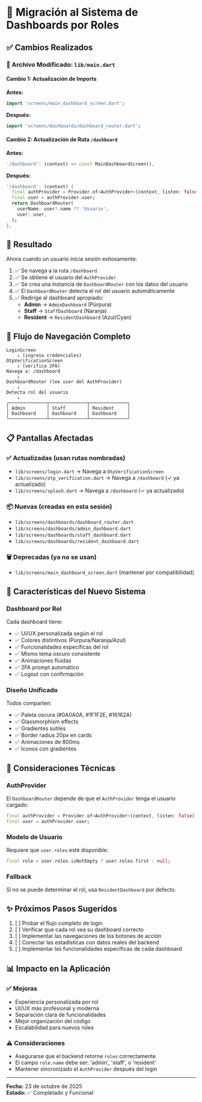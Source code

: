 # 🔄 Migración al Sistema de Dashboards por Roles

## ✅ Cambios Realizados

### 📝 Archivo Modificado: `lib/main.dart`

#### Cambio 1: Actualización de Imports

**Antes:**

```dart
import 'screens/main_dashboard_screen.dart';
```

**Después:**

```dart
import 'screens/dashboards/dashboard_router.dart';
```

#### Cambio 2: Actualización de Ruta `/dashboard`

**Antes:**

```dart
'/dashboard': (context) => const MainDashboardScreen(),
```

**Después:**

```dart
'/dashboard': (context) {
  final authProvider = Provider.of<AuthProvider>(context, listen: false);
  final user = authProvider.user;
  return DashboardRouter(
    userName: user?.name ?? 'Usuario',
    user: user,
  );
},
```

## 🎯 Resultado

Ahora cuando un usuario inicia sesión exitosamente:

1. ✅ Se navega a la ruta `/dashboard`
2. ✅ Se obtiene el usuario del `AuthProvider`
3. ✅ Se crea una instancia de `DashboardRouter` con los datos del usuario
4. ✅ El `DashboardRouter` detecta el rol del usuario automáticamente
5. ✅ Redirige al dashboard apropiado:
   - **Admin** → `AdminDashboard` (Púrpura)
   - **Staff** → `StaffDashboard` (Naranja)
   - **Resident** → `ResidentDashboard` (Azul/Cyan)

## 🔗 Flujo de Navegación Completo

```
LoginScreen
    ↓ (ingresa credenciales)
OtpVerificationScreen
    ↓ (verifica 2FA)
Navega a: /dashboard
    ↓
DashboardRouter (lee user del AuthProvider)
    ↓
Detecta rol del usuario
    ↓
┌──────────────┬──────────────┬──────────────┐
│ Admin        │ Staff        │ Resident     │
│ Dashboard    │ Dashboard    │ Dashboard    │
└──────────────┴──────────────┴──────────────┘
```

## 📋 Pantallas Afectadas

### ✅ Actualizadas (usan rutas nombradas)

- `lib/screens/login.dart` → Navega a `OtpVerificationScreen`
- `lib/screens/otp_verification.dart` → Navega a `/dashboard` (✓ ya actualizado)
- `lib/screens/splash.dart` → Navega a `/dashboard` (✓ ya actualizado)

### 📦 Nuevas (creadas en esta sesión)

- `lib/screens/dashboards/dashboard_router.dart`
- `lib/screens/dashboards/admin_dashboard.dart`
- `lib/screens/dashboards/staff_dashboard.dart`
- `lib/screens/dashboards/resident_dashboard.dart`

### 🗑️ Deprecadas (ya no se usan)

- `lib/screens/main_dashboard_screen.dart` (mantener por compatibilidad)

## 🎨 Características del Nuevo Sistema

### Dashboard por Rol

Cada dashboard tiene:

- ✅ UI/UX personalizada según el rol
- ✅ Colores distintivos (Púrpura/Naranja/Azul)
- ✅ Funcionalidades específicas del rol
- ✅ Mismo tema oscuro consistente
- ✅ Animaciones fluidas
- ✅ 2FA prompt automático
- ✅ Logout con confirmación

### Diseño Unificado

Todos comparten:

- ✅ Paleta oscura (#0A0A0A, #1F1F2E, #16162A)
- ✅ Glassmorphism effects
- ✅ Gradientes sutiles
- ✅ Border radius 20px en cards
- ✅ Animaciones de 800ms
- ✅ Iconos con gradientes

## 🔧 Consideraciones Técnicas

### AuthProvider

El `DashboardRouter` depende de que el `AuthProvider` tenga el usuario cargado:

```dart
final authProvider = Provider.of<AuthProvider>(context, listen: false);
final user = authProvider.user;
```

### Modelo de Usuario

Requiere que `user.roles` esté disponible:

```dart
final role = user.roles.isNotEmpty ? user.roles.first : null;
```

### Fallback

Si no se puede determinar el rol, usa `ResidentDashboard` por defecto.

## ✨ Próximos Pasos Sugeridos

1. [ ] Probar el flujo completo de login
2. [ ] Verificar que cada rol vea su dashboard correcto
3. [ ] Implementar las navegaciones de los botones de acción
4. [ ] Conectar las estadísticas con datos reales del backend
5. [ ] Implementar las funcionalidades específicas de cada dashboard

## 📊 Impacto en la Aplicación

### ✅ Mejoras

- Experiencia personalizada por rol
- UI/UX más profesional y moderna
- Separación clara de funcionalidades
- Mejor organización del código
- Escalabilidad para nuevos roles

### ⚠️ Consideraciones

- Asegurarse que el backend retorne `roles` correctamente
- El campo `role.name` debe ser: 'admin', 'staff', o 'resident'
- Mantener sincronizado el `AuthProvider` después del login

---

**Fecha:** 23 de octubre de 2025  
**Estado:** ✅ Completado y Funcional
